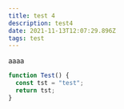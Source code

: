 ```yaml
---
title: test 4
description: test4
date: 2021-11-13T12:07:29.896Z
tags: test
---
```

aaaa

```javascript
function Test() {
  const tst = "test";
  return tst;
}
```